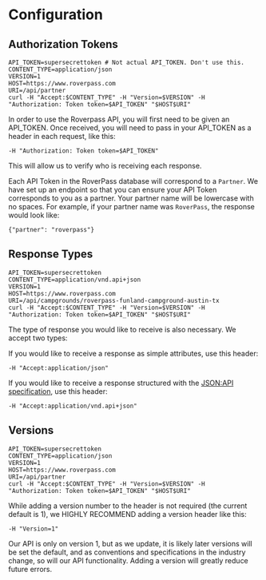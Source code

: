 # Configuration

## Authorization Tokens

```shell
API_TOKEN=supersecrettoken # Not actual API_TOKEN. Don't use this.
CONTENT_TYPE=application/json
VERSION=1
HOST=https://www.roverpass.com
URI=/api/partner
curl -H "Accept:$CONTENT_TYPE" -H "Version=$VERSION" -H "Authorization: Token token=$API_TOKEN" "$HOST$URI"
```

In order to use the Roverpass API, you will first need to be given an API_TOKEN. Once received, you will need to pass in your API_TOKEN as a header in each request, like this:

`-H "Authorization: Token token=$API_TOKEN"`

This will allow us to verify who is receiving each response.

Each API Token in the RoverPass database will correspond to a `Partner`. We have set up an endpoint so that you can ensure your API Token corresponds to you as a partner. Your partner name will be lowercase with no spaces. For example, if your partner name was `RoverPass`, the response would look like:

`{"partner": "roverpass"}`

## Response Types

```shell
API_TOKEN=supersecrettoken
CONTENT_TYPE=application/vnd.api+json
VERSION=1
HOST=https://www.roverpass.com
URI=/api/campgrounds/roverpass-funland-campground-austin-tx
curl -H "Accept:$CONTENT_TYPE" -H "Version=$VERSION" -H "Authorization: Token token=$API_TOKEN" "$HOST$URI"
```

The type of response you would like to receive is also necessary. We accept two types:

If you would like to receive a response as simple attributes, use this header:

`-H "Accept:application/json"`

If you would like to receive a response structured with the [JSON:API specification](http://jsonapi.org/), use this header:

`-H "Accept:application/vnd.api+json"`

## Versions

```shell
API_TOKEN=supersecrettoken
CONTENT_TYPE=application/json
VERSION=1
HOST=https://www.roverpass.com
URI=/api/partner
curl -H "Accept:$CONTENT_TYPE" -H "Version=$VERSION" -H "Authorization: Token token=$API_TOKEN" "$HOST$URI"
```

While adding a version number to the header is not required (the current default is 1), we HIGHLY RECOMMEND adding a version header like this:

`-H "Version=1"`

Our API is only on version 1, but as we update, it is likely later versions will be set the default, and as conventions and specifications in the industry change, so will our API functionality. Adding a version will greatly reduce future errors.
